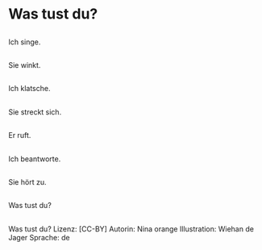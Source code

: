# Was tust du?

##
Ich singe.

##
Sie winkt.

##
Ich klatsche.

##
Sie streckt sich.

##
Er ruft.

##
Ich beantworte.

##
Sie hört zu.

##
Was tust du?

##
Was tust du?
Lizenz: [CC-BY]
Autorin: Nina orange
Illustration: Wiehan de Jager
Sprache: de
